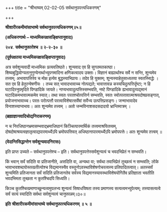 +++
title = "श्रीभाष्यम् 02-02-05 सर्वथानुपपत्त्यधिकरणम्"

+++
<div claऽऽ="elementor-widget-container">

**श्रीशारीरकमीमांसाभाष्ये** **सर्वथानुपपत्त्यधिकरणम्॥५॥**

**(अधिकरणार्थः – माध्यमिकपक्षसङ्क्षिप्तानुवादः)**

**२०४**. **सर्वथानुपपत्तेश्च** **॥** **२**–**२**–**३०** **॥**

**(पूर्वपक्षतया माध्यमिकपक्षसङ्क्षिप्तानुवादः)**

अत्र सर्वशून्यवादी माध्यमिकः प्रत्यवतिष्ठते। शून्यवाद एव हि सुगतमतकाष्ठा। शिष्यबुद्धियोग्यतानुगुण्येनार्थाभ्युपगमादिना क्षणिकत्वादय उक्ताः। विज्ञानं बाह्यार्थाश्च सर्वे न सन्ति, शून्यमेव तत्त्वम्; अभावापत्तिरेव च मोक्ष इत्येव बुद्धस्याभिप्रायः। तदेव हि युक्तम्; शून्यस्याहेतुसाध्यतया स्वतस्सिद्धेः । सत एव हि हेतुरन्वेषणीयः । तच्च सत् भावादभावाच्च नोत्पद्यते; भावात्तावन्न कस्यचिदुत्पत्तिर्दृष्टा; न हि घटादिरनुपमृदिते पिण्डादिके जायते। नाप्यभावादुत्पत्तिस्सम्भवति, नष्टे पिण्डादिके ह्यभावादुत्पद्यमानं घटादिकमभावात्मकमेव स्यात्। तथा स्वतः परतश्चोत्पत्तिर्न सम्भवति, स्वतः स्वोत्पत्तावात्माश्रयदोषप्रसङ्गात्, प्रयोजनाभावाच्च। परतः परोत्पत्तौ परत्वाविशेषात्सर्वेषां सर्वेभ्य उत्पत्तिप्रसङ्गः। जन्माभावादेव विनाशस्याप्यभावः। अतः शून्यमेव तत्त्वम् । अतो जन्मविनाशसदसदादयो भ्रान्तिमात्रम् ।

**(ब्रह्माज्ञानवादिचोद्यनिराकरणम्)**

न च निरधिष्ठानभ्रमासम्भवाद्भ्रमाधिष्ठानं किञ्चित्पारमार्थिकं तत्त्वमाश्रयितव्यम्, दोषदोषाश्रयत्वज्ञातृत्वाद्यपारमार्थ्येऽपि भ्रमोपपत्तिवत् अधिष्ठानापारमार्थ्येऽपि भ्रमोपपत्तेः। अतः शून्यमेव तत्त्वम् ॥

**(वेदान्तिसिद्धान्तेन सर्वशून्यवादनिरासः)**

इति प्राप्त उच्यते – सर्वथानुपपत्तेश्च – इति। सर्वथानुपपत्तेस्सर्वशून्यत्वं च भवदभिप्रेतं न सम्भवति।

किं भवान् सर्वं सदिति वा प्रतिजानीते, असदिति वा, अन्यथा वा; सर्वथा तवाभिप्रेतं तुच्छत्वं न सम्भवति; लोके भावाभावशब्दयोस्तत्प्रतीत्योश्च विद्यमानस्यैव वस्तुनोऽवस्थाविशेषगोचरत्वस्य प्रतिपादितत्वात्। अतस्सर्वं शून्यमिति प्रतिजानता सर्वं सदिति प्रतिजानतेव सर्वस्य विद्यमानस्यावस्थाविशेषयोगितैव प्रतिज्ञाता भवतीति भवदभिमता तुच्छता न कुतश्चिदपि सिध्यति।

किञ्च कुतश्चित्प्रमाणाच्छून्यत्वमुपलभ्य शून्यत्वं सिषाधयिषता तस्य प्रमाणस्य सत्यत्वमभ्युपेत्यम्; तस्यासत्यत्वे सर्वं सत्यं स्यादिति सर्वथा सर्वशून्यत्वं चानुपपन्नम्॥३०॥

**इति** **श्रीशारीरकमीमांसाभाष्ये** **सर्वथानुपपत्त्यधिकरणम्** **॥** **५** **॥**

</div>
